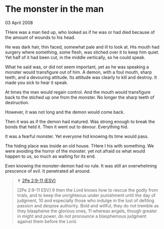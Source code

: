 # The monster in the man

03 April 2008

THere was a man tied up, who looked as if he was or had died because of the amount of wounds to his head.

He was dark hair, thin faced, somewhat pale and ill to look at. His mouth had surgery where something, 
some flesh, was stiched over it to keep him quiet. Yet half of it had been cut, in the middle vertically, so he could speak.

What he said was, or did not seem important, yet as he was speaking a monster would transfigure out of him. 
A demon, with a foul mouth, sharp teeth, and a devouring attitude. Its attitude was clearly to kill and destroy.
It made you sick to hear it speak.

At times the man would regain control. And the mouth would transfigure back to the stiched up one from the monster.
No longer the sharp teeth of destruction.

However, it was not long and the demon would come back.

Then it was as if the demon had matured. Was strong enough to break the bonds that held it.
Then it went out to devour. Everything hid.

It was a fearful monster. Yet everyone hid knowing its time would pass.

The hiding place was inside an old house. THere I his with something. We were avoiding the horror of the 
monster. yet not afraid os what would happen to us, so much as waiting for its end.

Even knowing the monster-demon had no rule. It was still an overwhelming prescence of evil. It penetrated all around.

> ✝️ [2Pe 2:9-11 (ESV)](https://www.blueletterbible.org/esv/2Pe/2/9-11)
>
> [2Pe 2:9-11 ESV] 9 then the Lord knows how to rescue the godly from trials, and to keep the unrighteous under punishment until the day of judgment, 10 and especially those who indulge in the lust of defiling passion and despise authority. Bold and willful, they do not tremble as they blaspheme the glorious ones, 11 whereas angels, though greater in might and power, do not pronounce a blasphemous judgment against them before the Lord.
